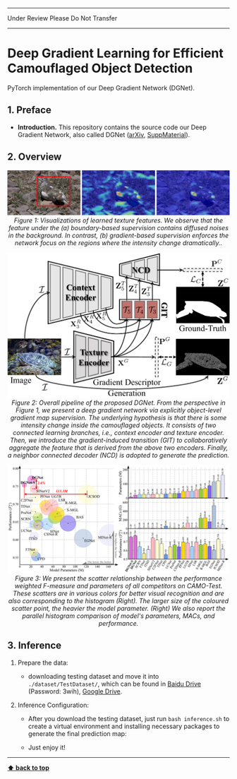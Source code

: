 ***************************************
 Under Review Please Do Not Transfer
***************************************
# Deep Gradient Learning for Efficient Camouflaged Object Detection

PyTorch implementation of our Deep Gradient Network (DGNet).

## 1. Preface

- **Introduction.** This repository contains the source code our Deep Gradient Network, also called DGNet ([arXiv](), [SuppMaterial]()).

## 2. Overview

<p align="center">
    <img src="./assest/FeatureVis.pdf"/> <br />
    <em> 
    Figure 1: Visualizations of learned texture features. We observe that the feature under the (a) boundary-based supervision contains diffused noises in the background. 
    In contrast, (b) gradient-based supervision enforces the network focus on the regions where the intensity change dramatically..
    </em>
</p>

<p align="center">
    <img src="./assest/DGNet-Framework.pdf"/> <br />
    <em> 
    Figure 2: Overall pipeline of the proposed DGNet. From the perspective in Figure 1, we present a deep gradient network via explicitly object-level gradient map supervision. The underlying hypothesis is that there is some intensity change inside the camouflaged objects. It consists of two connected learning branches, i.e., context encoder and texture encoder. Then, we introduce the gradient-induced transition (GIT) to collaboratively aggregate the feature that is derived from the above two encoders. Finally, a neighbor connected decoder (NCD) is adopted to generate the prediction.
    </em>
</p>

<p align="center">
    <img src="./assest/BubbleBarFig.pdf"/> <br />
    <em> 
    Figure 3: We present the scatter relationship between the performance weighted F-measure and parameters of all competitors on CAMO-Test.
    These scatters are in various colors for better visual recognition and are also corresponding to the histogram (Right).
    The larger size of the coloured scatter point, the heavier the model parameter.
    (Right) We also report the parallel histogram comparison of model's parameters, MACs, and performance.
    </em>
</p>

## 3. Inference

1. Prepare the data:

    + downloading testing dataset and move it into `./dataset/TestDataset/`, 
    which can be found in [Baidu Drive](https://pan.baidu.com/s/1Gg9zco1rt8314cuemqMFBg) (Password: 3wih), [Google Drive](https://drive.google.com/file/d/1LraHmnmgqibzqpqTi4E4l1O2MTusJjrZ/view?usp=sharing).

1. Inference Configuration:

    + After you download the testing dataset, just run `bash inference.sh` to create a virtual environment and installing necessary packages to generate the final prediction map: 
    
    + Just enjoy it!

---

**[⬆ back to top](#0-preface)**
